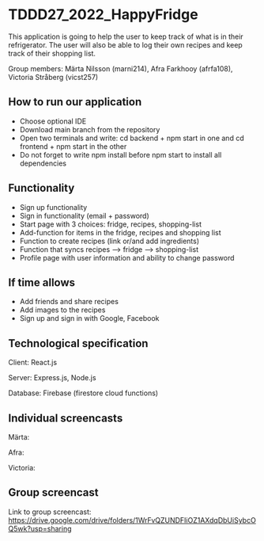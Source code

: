 # TDDD27_2022_HappyFridge 

This application is going to help the user to keep track of what is in their refrigerator. The user will also be able to log their own recipes and keep track of their shopping list.

Group members: Märta Nilsson (marni214), Afra Farkhooy (afrfa108), Victoria Stråberg (vicst257) 

## How to run our application

- Choose optional IDE
- Download main branch from the repository
- Open two terminals and write: cd backend + npm start in one and cd frontend + npm start in the other 
- Do not forget to write npm install before npm start to install all dependencies 

## Functionality

- Sign up functionality
- Sign in functionality (email + password)
- Start page with 3 choices: fridge, recipes, shopping-list 
- Add-function for items in the fridge, recipes and shopping list
- Function to create recipes (link or/and add ingredients)
- Function that syncs recipes --> fridge --> shopping-list 
- Profile page with user information and ability to change password 

## If time allows 

- Add friends and share recipes 
- Add images to the recipes 
- Sign up and sign in with Google, Facebook 

## Technological specification

Client: React.js 

Server: Express.js, Node.js 

Database: Firebase (firestore cloud functions)

## Individual screencasts

Märta:

Afra:

Victoria: 

## Group screencast

Link to group screencast: 
https://drive.google.com/drive/folders/1WrFvQZUNDFIiOZ1AXdqDbUiSybcOQ5wk?usp=sharing